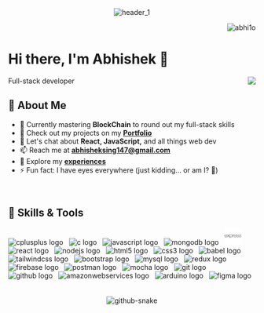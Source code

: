 <div align="center">
  <img border-radius="10px" width="1000" alt="header_1" src="https://github.com/user-attachments/assets/8a62be22-341b-4e75-9631-1c3d6d546c84">
</div>
<p align="right"> <img src="https://komarev.com/ghpvc/?username=abhi1o&label=Profile%20views&color=0e75b6&style=flat" alt="abhi1o" /> </p>

# Hi there, I'm Abhishek 👋
Full-stack developer
<img align="right" height="300" style="margin-right:20;" src="https://github.com/user-attachments/assets/b836a12d-dacf-499a-962b-6a2790dfe74a"/>

## 🚀 About Me

- 🌱 Currently mastering **BlockChain** to round out my full-stack skills
- 💼 Check out my projects on my [**Portfolio**]()
- 💬 Let's chat about **React, JavaScript,** and all things web dev
- 📫 Reach me at **abhisheksing147@gmail.com**
- 📄 Explore my [**experiences**](https://drive.google.com/file/d/1b0hb4DTmWNQhWmy7qmGL7nq42tbDT7zY/view)
- ⚡ Fun fact: I have eyes everywhere (just kidding... or am I? 👀)
 

 <br>


## 💼 Skills & Tools
<div align="left" >
    <img src="https://cdn.jsdelivr.net/gh/devicons/devicon/icons/cplusplus/cplusplus-original.svg" height="35" alt="cplusplus logo" />&nbsp;&nbsp;
  <img src="https://cdn.jsdelivr.net/gh/devicons/devicon/icons/c/c-original.svg" height="35" alt="c logo" />&nbsp;&nbsp;
  <img src="https://cdn.jsdelivr.net/gh/devicons/devicon/icons/javascript/javascript-original.svg" height="35" alt="javascript logo" />&nbsp;&nbsp;
  <img src="https://cdn.jsdelivr.net/gh/devicons/devicon/icons/mongodb/mongodb-original.svg" height="35" alt="mongodb logo" />&nbsp;&nbsp;
  <img src="https://raw.githubusercontent.com/devicons/devicon/master/icons/express/express-original-wordmark.svg" height="35" alt="express logo" />&nbsp;&nbsp;
  <img src="https://cdn.jsdelivr.net/gh/devicons/devicon/icons/react/react-original.svg" height="35" alt="react logo" />&nbsp;&nbsp;
  <img src="https://cdn.jsdelivr.net/gh/devicons/devicon/icons/nodejs/nodejs-original.svg" height="35" alt="nodejs logo" />&nbsp;&nbsp;
  <img src="https://cdn.jsdelivr.net/gh/devicons/devicon/icons/html5/html5-original.svg" height="35" alt="html5 logo" />&nbsp;&nbsp;
  <img src="https://cdn.jsdelivr.net/gh/devicons/devicon/icons/css3/css3-original.svg" height="35" alt="css3 logo" />&nbsp;&nbsp;
  <img src="https://cdn.jsdelivr.net/gh/devicons/devicon/icons/babel/babel-original.svg" height="35" alt="babel logo" />&nbsp;&nbsp;
  <img src="https://cdn.jsdelivr.net/gh/devicons/devicon/icons/tailwindcss/tailwindcss-original-wordmark.svg" height="35" alt="tailwindcss logo" />&nbsp;&nbsp;
  <img src="https://cdn.jsdelivr.net/gh/devicons/devicon/icons/bootstrap/bootstrap-original.svg" height="35" alt="bootstrap logo" />&nbsp;&nbsp;
  <img src="https://cdn.jsdelivr.net/gh/devicons/devicon/icons/mysql/mysql-original.svg" height="35" alt="mysql logo" />&nbsp;&nbsp;
  <img src="https://cdn.jsdelivr.net/gh/devicons/devicon/icons/redux/redux-original.svg" height="35" alt="redux logo" />&nbsp;&nbsp;
  <img src="https://cdn.jsdelivr.net/gh/devicons/devicon/icons/firebase/firebase-plain.svg" height="35" alt="firebase logo" />&nbsp;&nbsp;
  <img src="https://www.vectorlogo.zone/logos/getpostman/getpostman-icon.svg" height="35" alt="postman logo" />&nbsp;&nbsp;
  <img src="https://cdn.jsdelivr.net/gh/devicons/devicon/icons/mocha/mocha-plain.svg" height="35" alt="mocha logo" />&nbsp;&nbsp;
  <img src="https://cdn.jsdelivr.net/gh/devicons/devicon/icons/git/git-original.svg" height="35" alt="git logo" />&nbsp;&nbsp;
  <img src="https://cdn.jsdelivr.net/gh/devicons/devicon/icons/github/github-original.svg" height="35" alt="github logo" />&nbsp;&nbsp;
  <img src="https://github.com/user-attachments/assets/56c8874a-4f07-4803-8dbb-ed3c685fba68" height="35" alt="amazonwebservices logo" />&nbsp;&nbsp;
  <img src="https://cdn.jsdelivr.net/gh/devicons/devicon/icons/arduino/arduino-original.svg" height="35" alt="arduino logo" />&nbsp;&nbsp;
  <img src="https://cdn.jsdelivr.net/gh/devicons/devicon/icons/figma/figma-original.svg" height="35" alt="figma logo" />
</div>

<br>

<br>

<div align="center">
<picture >
  <source media="(prefers-color-scheme: dark)" srcset="https://github.com/user-attachments/assets/e621bea5-fd53-43a2-8877-53e122c2540c" />
  <source media="(prefers-color-scheme: light)" srcset="https://github.com/user-attachments/assets/48b1cbe9-8b45-489c-ac66-14ebdd80a047" />
  <img alt="github-snake" src="https://github.com/user-attachments/assets/e621bea5-fd53-43a2-8877-53e122c2540c" />

 
</picture>
</div>
